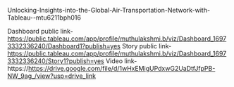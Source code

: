  Unlocking-Insights-into-the-Global-Air-Transportation-Network-with-Tableau--mtu6211bph016
 

Dashboard public link-https://public.tableau.com/app/profile/muthulakshmi.b/viz/Dashboard_16973332336240/Dashboard1?publish=yes
Story public link-https://public.tableau.com/app/profile/muthulakshmi.b/viz/Dashboard_16973332336240/Story1?publish=yes
Video link-https://https://drive.google.com/file/d/1wHxEMigUPdxwG2UaDtfJfpPB-NW_9ag_/view?usp=drive_link
 
 
